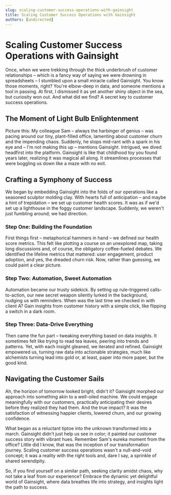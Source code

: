```yaml
---
slug: scaling-customer-success-operations-with-gainsight
title: Scaling Customer Success Operations with Gainsight
authors: [undirected]
---
```



# Scaling Customer Success Operations with Gainsight

Once, when we were trekking through the thick underbrush of customer relationships – which is a fancy way of saying we were drowning in spreadsheets – I stumbled upon a small miracle called Gainsight. You know those moments, right? You're elbow-deep in data, and someone mentions a tool in passing. At first, I dismissed it as yet another shiny object in the sea, but curiosity won out. And what did we find? A secret key to customer success operations.

## The Moment of Light Bulb Enlightenment 

Picture this: My colleague Sam – always the harbinger of genius – was pacing around our tiny, plant-filled office, lamenting about customer churn and the impending chaos. Suddenly, he stops mid-rant with a spark in his eye and – I'm not making this up – mentions Gainsight. Intrigued, we dived headfirst into the platform. Gainsight is like that childhood toy you found years later, realizing it was magical all along. It streamlines processes that were boggling us down like a maze with no exit.

## Crafting a Symphony of Success

We began by embedding Gainsight into the folds of our operations like a seasoned sculptor molding clay. With hearts full of anticipation – and maybe a hint of trepidation – we set up customer health scores. It was as if we'd set up a lighthouse in the foggy customer landscape. Suddenly, we weren't just fumbling around; we had direction.

### Step One: Building the Foundation

First things first – metaphorical hammers in hand – we defined our health score metrics. This felt like plotting a course on an unexplored map, taking long discussions and, of course, the obligatory coffee-fueled debates. We identified the lifeline metrics that mattered: user engagement, product adoption, and yes, the dreaded churn risk. Now, rather than guessing, we could paint a clear picture.

### Step Two: Automation, Sweet Automation

Automation became our trusty sidekick. By setting up rule-triggered calls-to-action, our new secret weapon silently lurked in the background, nudging us with reminders. When was the last time we checked in with client A? Gain insights from customer history with a simple click, like flipping a switch in a dark room.

### Step Three: Data-Drive Everything

Then came the fun part – tweaking everything based on data insights. It sometimes felt like trying to read tea leaves, peering into trends and patterns. Yet, with each insight gleaned, we iterated and refined. Gainsight empowered us, turning raw data into actionable strategies, much like alchemists turning lead into gold or, at least, paper into more paper, but the good kind.

## Navigating the Customer Sails

Ah, the horizon of tomorrow looked bright, didn't it? Gainsight morphed our approach into something akin to a well-oiled machine. We could engage meaningfully with our customers, practically anticipating their desires before they realized they had them. And the true impact? It was the satisfaction of witnessing happier clients, lowered churn, and our growing confidence.

What began as a reluctant tiptoe into the unknown transformed into a march. Gainsight didn’t just help us see in color; it painted our customer success story with vibrant hues. Remember Sam's eureka moment from the office? Little did I know, that was the inception of our transformation journey. Scaling customer success operations wasn't a null-and-void concept; it was a reality with the right tools and, dare I say, a sprinkle of shared serendipity.

So, if you find yourself on a similar path, seeking clarity amidst chaos, why not take a leaf from our experience? Embrace the dynamic yet delightful world of Gainsight, where data breathes life into strategy, and insights light the path to success.


